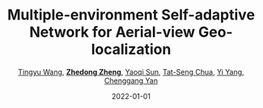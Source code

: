 ---
title: "Multiple-environment Self-adaptive Network for Aerial-view Geo-localization"
collection: publications
permalink: /publication/Multiple2022
date: 2022-01-01
doi: 
venue: 'arXiv:2204.08381'
author: '<a href="https://zdzheng.xyz/authors/Tingyu-Wang">Tingyu Wang</a>, <strong><a href="https://zdzheng.xyz/authors/Zhedong-Zheng">Zhedong Zheng</a></strong>, <a href="https://zdzheng.xyz/authors/Yaoqi-Sun">Yaoqi Sun</a>, <a href="https://zdzheng.xyz/authors/Tat-Seng-Chua">Tat-Seng Chua</a>, <a href="https://zdzheng.xyz/authors/Yi-Yang">Yi Yang</a>, <a href="https://zdzheng.xyz/authors/Chenggang-Yan">Chenggang Yan</a>'
citation: ' Tingyu Wang,  Zhedong Zheng,  Yaoqi Sun,  Tat-Seng Chua,  Yi Yang,  Chenggang Yan, &quot;Multiple-environment Self-adaptive Network for Aerial-view Geo-localization.&quot; arXiv:2204.08381, 2022.'
pub_year: '2022'
bib: >
    @inproceedings{wang2022multiple,  
    author = "Wang, Tingyu and Zheng, Zhedong and Sun, Yaoqi and Chua, Tat-Seng and Yang, Yi and Yan, Chenggang",  
    title = "Multiple-environment Self-adaptive Network for Aerial-view Geo-localization",  
    booktitle = "arXiv:2204.08381",  
    year = "2022"
    }

---